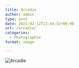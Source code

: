 ```yaml
---
title: Arcadie
author: admin
type: post
date: 2021-02-12T13:44:52+00:00
url: /arcadie/
categories:
  - Photographie
format: image

---
```

![Arcadie](./dsc2232.jpg)